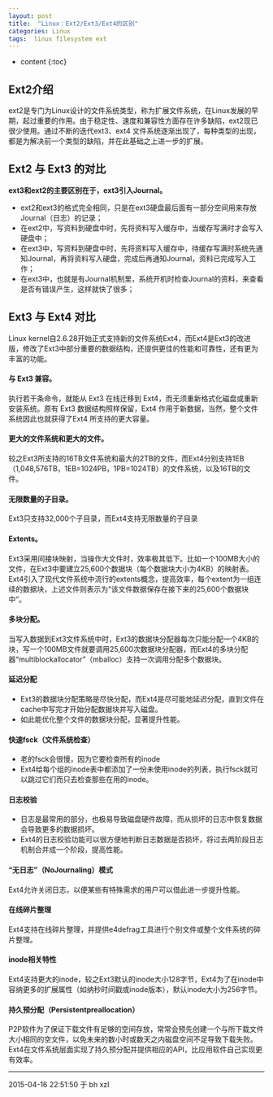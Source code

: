 ```yaml
---
layout: post
title:  "Linux：Ext2/Ext3/Ext4的区别"
categories: Linux
tags:  linux filesystem ext 
---
```


* content
{:toc}

## Ext2介绍

ext2是专门为Linux设计的文件系统类型，称为扩展文件系统，在Linux发展的早期，起过重要的作用。由于稳定性、速度和兼容性方面存在许多缺陷，ext2现已很少使用。通过不断的迭代ext3、ext4 文件系统逐渐出现了，每种类型的出现，都是为解决前一个类型的缺陷，并在此基础之上进一步的扩展。

## Ext2 与 Ext3 的对比

**ext3和ext2的主要区别在于，ext3引入Journal。**

- ext2和ext3的格式完全相同，只是在ext3硬盘最后面有一部分空间用来存放Journal（日志）的记录；
- 在ext2中，写资料到硬盘中时，先将资料写入缓存中，当缓存写满时才会写入硬盘中；
- 在ext3中，写资料到硬盘中时，先将资料写入缓存中，待缓存写满时系统先通知Journal，再将资料写入硬盘，完成后再通知Journal，资料已完成写入工作；
- 在ext3中，也就是有Journal机制里，系统开机时检查Journal的资料，来查看是否有错误产生，这样就快了很多；

## Ext3 与 Ext4 对比

Linux kernel自2.6.28开始正式支持新的文件系统Ext4，而Ext4是Ext3的改进版，修改了Ext3中部分重要的数据结构，还提供更佳的性能和可靠性，还有更为丰富的功能。


#### 与 Ext3 兼容。 

执行若干条命令，就能从 Ext3 在线迁移到 Ext4，而无须重新格式化磁盘或重新安装系统。原有 Ext3 数据结构照样保留，Ext4 作用于新数据，当然，整个文件系统因此也就获得了Ext4 所支持的更大容量。

#### 更大的文件系统和更大的文件。

较之Ext3所支持的16TB文件系统和最大的2TB的文件，而Ext4分别支持1EB（1,048,576TB，1EB=1024PB，1PB=1024TB）的文件系统，以及16TB的文件。

#### 无限数量的子目录。

Ext3只支持32,000个子目录，而Ext4支持无限数量的子目录

#### Extents。

Ext3采用间接块映射，当操作大文件时，效率极其低下。比如一个100MB大小的文件，在Ext3中要建立25,600个数据块（每个数据块大小为4KB）的映射表。Ext4引入了现代文件系统中流行的extents概念，提高效率，每个extent为一组连续的数据块，上述文件则表示为“该文件数据保存在接下来的25,600个数据块中”。
 
#### 多块分配。

当写入数据到Ext3文件系统中时，Ext3的数据块分配器每次只能分配一个4KB的块，写一个100MB文件就要调用25,600次数据块分配器，而Ext4的多块分配器“multiblockallocator”（mballoc）支持一次调用分配多个数据块。

#### 延迟分配

- Ext3的数据块分配策略是尽快分配，而Ext4是尽可能地延迟分配，直到文件在cache中写完才开始分配数据块并写入磁盘。
- 如此能优化整个文件的数据块分配，显著提升性能。
 
#### 快速fsck（文件系统检查）

- 老的fsck会很慢，因为它要检查所有的inode
- Ext4给每个组的inode表中都添加了一份未使用inode的列表，执行fsck就可以跳过它们而只去检查那些在用的inode。
 
#### 日志校验

- 日志是最常用的部分，也极易导致磁盘硬件故障，而从损坏的日志中恢复数据会导致更多的数据损坏。
- Ext4的日志校验功能可以很方便地判断日志数据是否损坏，将过去两阶段日志机制合并成一个阶段，提高性能。

#### “无日志”（NoJournaling）模式

Ext4允许关闭日志，以便某些有特殊需求的用户可以借此进一步提升性能。
 
#### 在线碎片整理

Ext4支持在线碎片整理，并提供e4defrag工具进行个别文件或整个文件系统的碎片整理。
 
#### inode相关特性

Ext4支持更大的inode，较之Ext3默认的inode大小128字节，Ext4为了在inode中容纳更多的扩展属性（如纳秒时间戳或inode版本），默认inode大小为256字节。

#### 持久预分配（Persistentpreallocation）

P2P软件为了保证下载文件有足够的空间存放，常常会预先创建一个与所下载文件大小相同的空文件，以免未来的数小时或数天之内磁盘空间不足导致下载失败。Ext4在文件系统层面实现了持久预分配并提供相应的API，比应用软件自己实现更有效率。

******
2015-04-16 22:51:50 于 bh xzl

